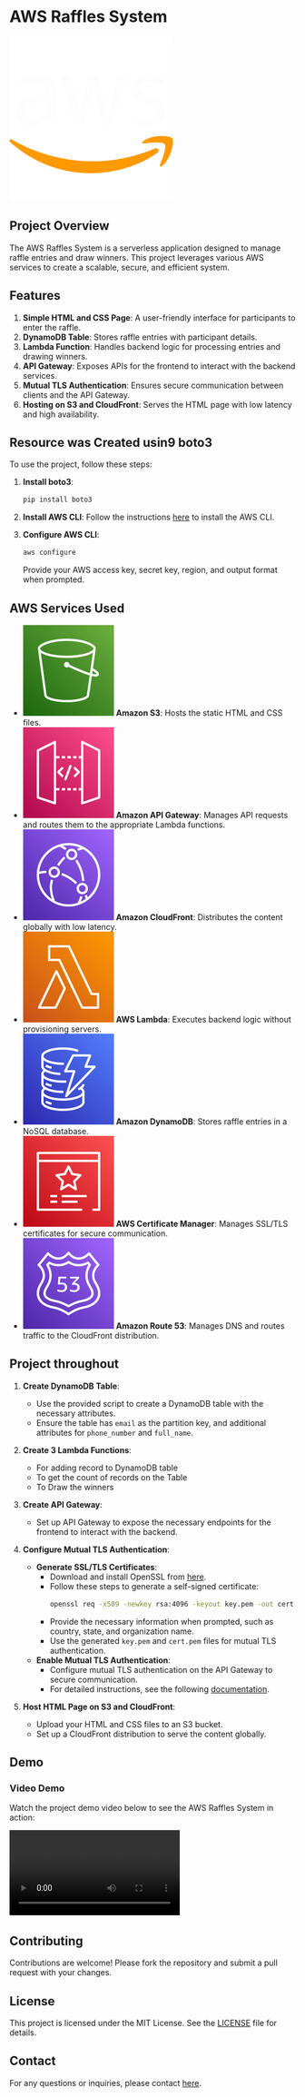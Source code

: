 # AWS Raffles System
![AWS Icon](icons/icons8-aws1.svg)

## Project Overview
The AWS Raffles System is a serverless application designed to manage raffle entries and draw winners. This project leverages various AWS services to create a scalable, secure, and efficient system.

## Features
1. **Simple HTML and CSS Page**: A user-friendly interface for participants to enter the raffle.
2. **DynamoDB Table**: Stores raffle entries with participant details.
3. **Lambda Function**: Handles backend logic for processing entries and drawing winners.
4. **API Gateway**: Exposes APIs for the frontend to interact with the backend services.
5. **Mutual TLS Authentication**: Ensures secure communication between clients and the API Gateway.
6. **Hosting on S3 and CloudFront**: Serves the HTML page with low latency and high availability.

## Resource was Created usin9 boto3
To use the project, follow these steps:

1. **Install boto3**:
    ```sh
    pip install boto3
    ```

2. **Install AWS CLI**:
    Follow the instructions [here](https://docs.aws.amazon.com/cli/latest/userguide/install-cliv2.html) to install the AWS CLI.

3. **Configure AWS CLI**:
    ```sh
    aws configure
    ```
    Provide your AWS access key, secret key, region, and output format when prompted.

## AWS Services Used
- ![S3 Icon](icons/SimpleStorageService.svg) **Amazon S3**: Hosts the static HTML and CSS files.
- ![API Icon](icons/APIGateway.svg) **Amazon API Gateway**: Manages API requests and routes them to the appropriate Lambda functions.
- ![CloudFront Icon](icons/CloudFront.svg) **Amazon CloudFront**: Distributes the content globally with low latency.
- ![Lambda Icon](icons/Lambda.svg) **AWS Lambda**: Executes backend logic without provisioning servers.
- ![DynamoDB Icon](icons/DynamoDB.svg) **Amazon DynamoDB**: Stores raffle entries in a NoSQL database.
- ![ACM Icon](icons/CertificateManager.svg) **AWS Certificate Manager**: Manages SSL/TLS certificates for secure communication.
- ![Route 53 Icon](icons/Route53.svg) **Amazon Route 53**: Manages DNS and routes traffic to the CloudFront distribution.

## Project throughout
1. **Create DynamoDB Table**:
   - Use the provided script to create a DynamoDB table with the necessary attributes.
   - Ensure the table has `email` as the partition key, and additional attributes for `phone_number` and `full_name`.

2. **Create 3 Lambda Functions**:
   - For adding record to DynamoDB table
   - To get the count of records on the Table
   - To Draw the winners

3. **Create API Gateway**:
   - Set up API Gateway to expose the necessary endpoints for the frontend to interact with the backend.

4. **Configure Mutual TLS Authentication**:
    - **Generate SSL/TLS Certificates**:
        - Download and install OpenSSL from [here](https://www.openssl.org/source/).
        - Follow these steps to generate a self-signed certificate:
          ```sh
          openssl req -x509 -newkey rsa:4096 -keyout key.pem -out cert.pem -days 365 -nodes
          ```
        - Provide the necessary information when prompted, such as country, state, and organization name.
        - Use the generated `key.pem` and `cert.pem` files for mutual TLS authentication.
    - **Enable Mutual TLS Authentication**:
        - Configure mutual TLS authentication on the API Gateway to secure communication.
        - For detailed instructions, see the following [documentation](https://aws.amazon.com/ar/blogs/compute/introducing-mutual-tls-authentication-for-amazon-api-gateway/).

5. **Host HTML Page on S3 and CloudFront**:
   - Upload your HTML and CSS files to an S3 bucket.
   - Set up a CloudFront distribution to serve the content globally.
## Demo
### Video Demo
Watch the project demo video below to see the AWS Raffles System in action:

![Project Demo](icons/PROJECTDEMO.mp4)
## Contributing
Contributions are welcome! Please fork the repository and submit a pull request with your changes.

## License
This project is licensed under the MIT License. See the [LICENSE](LICENSE) file for details.

## Contact
For any questions or inquiries, please contact [here](mailto:alielesawy811@gmail.com).
